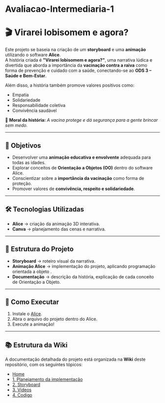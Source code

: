 # Avaliacao-Intermediaria-1
# 🎬 Virarei lobisomem e agora?

Este projeto se baseia na criação de um **storyboard** e uma **animação** utilizando o software **Alice**.  
A história criada é **"Virarei lobisomem e agora?"**, uma narrativa lúdica e divertida que aborda a importância da **vacinação contra a raiva** como forma de prevenção e cuidado com a saúde, conectando-se ao **ODS 3 – Saúde e Bem-Estar**.

Além disso, a história também promove valores positivos como:
- Empatia  
- Solidariedade  
- Responsabilidade coletiva  
- Convivência saudável  

📌 **Moral da história:** *A vacina protege e dá segurança para a gente brincar sem medo.*

---

## 🎯 Objetivos

- Desenvolver uma **animação educativa e envolvente** adequada para todas as idades.  
- Explorar conceitos de **Orientação a Objetos (OO)** dentro do software Alice.  
- Conscientizar sobre a **importância da vacinação** como forma de proteção.  
- Promover valores de **convivência, respeito e solidariedade**.  

---

## 🛠️ Tecnologias Utilizadas

- **Alice** → criação da animação 3D interativa.  
- **Canva** → planejamento das cenas e narrativa.  

---

## 📂 Estrutura do Projeto

- **Storyboard** → roteiro visual da narrativa.  
- **Animação Alice** → implementação do projeto, aplicando programação orientada a objeto .  
- **Documentação** → descrição da história, explicação de cada conceito de Orientação a Objeto.  

---

## 🚀 Como Executar

1. Instale o [Alice](https://www.alice.org/).  
2. Abra o arquivo do projeto dentro do Alice.  
3. Execute a animação!  

---
## 📚 Estrutura da Wiki

A documentação detalhada do projeto está organizada na **Wiki** deste repositório, com os seguintes tópicos:

- [Home](https://github.com/teterichard/Projeto-da-Rede-Mais-Social/wiki)
- [1. Planejamento da implementação](https://github.com/teterichard/Projeto-da-Rede-Mais-Social/wiki/1.-Descri%C3%A7%C3%A3o-do-projeto-e-cen%C3%A1rios)
- [2. Storyboard](https://github.com/teterichard/Projeto-da-Rede-Mais-Social/wiki/2.-Sequ%C3%AAncia-de-Telas--%E2%80%90-Cen%C3%A1rio-1)
- [3. Videos](https://github.com/teterichard/Projeto-da-Rede-Mais-Social/wiki/3.-Sequ%C3%AAncia-de-Telas-%E2%80%90-Cen%C3%A1rio-2)
- [4. Codigo](https://github.com/teterichard/Projeto-da-Rede-Mais-Social/wiki/4.-Diagrama-UML)
